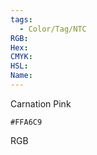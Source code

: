 ```yaml
---
tags:
  - Color/Tag/NTC
RGB:
Hex:
CMYK:
HSL:
Name:
---
```

Carnation Pink
```palette
#FFA6C9
```
RGB
